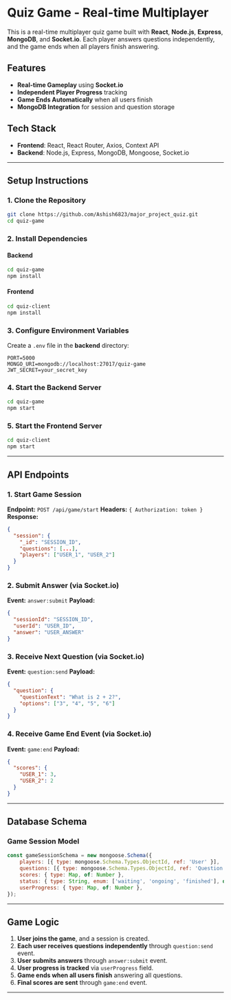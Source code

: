 # Quiz Game - Real-time Multiplayer

This is a real-time multiplayer quiz game built with **React**, **Node.js**, **Express**, **MongoDB**, and **Socket.io**. Each player answers questions independently, and the game ends when all players finish answering.

## Features

- **Real-time Gameplay** using **Socket.io**
- **Independent Player Progress** tracking
- **Game Ends Automatically** when all users finish
- **MongoDB Integration** for session and question storage

## Tech Stack

- **Frontend**: React, React Router, Axios, Context API
- **Backend**: Node.js, Express, MongoDB, Mongoose, Socket.io

---

## Setup Instructions

### 1. Clone the Repository

```sh
git clone https://github.com/Ashish6823/major_project_quiz.git
cd quiz-game
```

### 2. Install Dependencies

#### Backend

```sh
cd quiz-game
npm install
```

#### Frontend

```sh
cd quiz-client
npm install
```

### 3. Configure Environment Variables

Create a `.env` file in the **backend** directory:

```env
PORT=5000
MONGO_URI=mongodb://localhost:27017/quiz-game
JWT_SECRET=your_secret_key
```

### 4. Start the Backend Server

```sh
cd quiz-game
npm start
```

### 5. Start the Frontend Server

```sh
cd quiz-client
npm start
```

---

## API Endpoints

### 1. Start Game Session

**Endpoint:** `POST /api/game/start` **Headers:** `{ Authorization: token }` **Response:**

```json
{
  "session": {
    "_id": "SESSION_ID",
    "questions": [...],
    "players": ["USER_1", "USER_2"]
  }
}
```

### 2. Submit Answer (via Socket.io)

**Event:** `answer:submit` **Payload:**

```json
{
  "sessionId": "SESSION_ID",
  "userId": "USER_ID",
  "answer": "USER_ANSWER"
}
```

### 3. Receive Next Question (via Socket.io)

**Event:** `question:send` **Payload:**

```json
{
  "question": {
    "questionText": "What is 2 + 2?",
    "options": ["3", "4", "5", "6"]
  }
}
```

### 4. Receive Game End Event (via Socket.io)

**Event:** `game:end` **Payload:**

```json
{
  "scores": {
    "USER_1": 3,
    "USER_2": 2
  }
}
```

---

## Database Schema

### Game Session Model

```js
const gameSessionSchema = new mongoose.Schema({
    players: [{ type: mongoose.Schema.Types.ObjectId, ref: 'User' }],
    questions: [{ type: mongoose.Schema.Types.ObjectId, ref: 'Question' }],
    scores: { type: Map, of: Number },
    status: { type: String, enum: ['waiting', 'ongoing', 'finished'], default: 'waiting' },
    userProgress: { type: Map, of: Number },
});
```

---

## Game Logic

1. **User joins the game**, and a session is created.
2. **Each user receives questions independently** through `question:send` event.
3. **User submits answers** through `answer:submit` event.
4. **User progress is tracked** via `userProgress` field.
5. **Game ends when all users finish** answering all questions.
6. **Final scores are sent** through `game:end` event.

---
